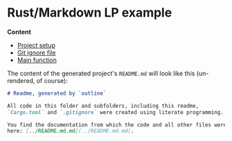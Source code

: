 # Rust/Markdown LP example

**Content**

* [Project setup](Cargo.toml.md)
* [Git ignore file](.gitignore.md)
* [Main function](src/main.rs.md)

The content of the generated project's `README.md` will look like this (un-rendered, of course):

```md
# Readme, generated by `outline`

All code in this folder and subfolders, including this readme,
`Cargo.toml` and `.gitignore` were created using literate programming.

You find the documentation from which the code and all other files were derived from
here: [../README.md.md](../README.md.md).
```
